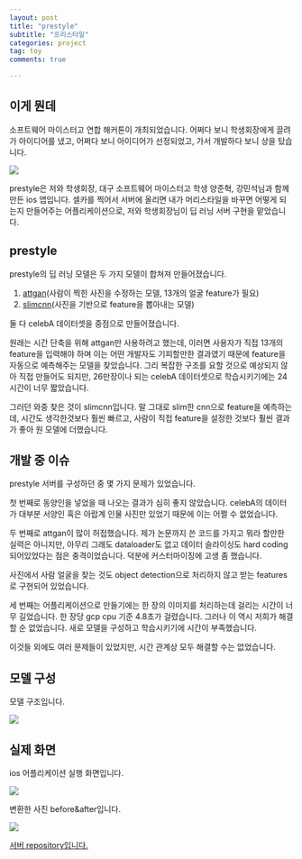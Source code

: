 ```yaml
---
layout: post
title: "prestyle"
subtitle: "프리스타일"
categories: project
tag: toy
comments: true

---
```


## 이게 뭔데

소프트웨어 마이스터고 연합 해커톤이 개최되었습니다. 어쩌다 보니 학생회장에게 끌려가 아이디어를 냈고, 어쩌다 보니 아이디어가 선정되었고, 가서 개발하다 보니 상을 탔습니다. 

![](https://imgur.com/2mshjnc.png)

prestyle은 저와 학생회장, 대구 소프트웨어 마이스터고 학생 양준혁, 강민석님과 함께 만든 ios 앱입니다. 셀카를 찍어서 서버에 올리면 내가 머리스타일을 바꾸면 어떻게 되는지 만들어주는 어플리케이션으로, 저와 학생회장님이 딥 러닝 서버 구현을 맡았습니다.

## prestyle

prestyle의 딥 러닝 모델은 두 가지 모델이 합쳐져 만들어졌습니다.

1. [attgan](<https://github.com/LynnHo/AttGAN-Tensorflow>)(사람이 찍힌 사진을 수정하는 모델, 13개의 얼굴 feature가 필요)
2. [slimcnn](<https://github.com/gtamba/pytorch-slim-cnn>)(사진을 기반으로 feature을 뽑아내는 모델)

둘 다 celebA 데이터셋을 중점으로 만들어졌습니다. 

원래는 시간 단축을 위해 attgan만 사용하려고 했는데, 이러면 사용자가 직접 13개의 feature을 입력해야 하며 이는 어떤 개발자도 기피할만한 결과였기 때문에 feature을 자동으로 예측해주는 모델을 찾았습니다. 그리 복잡한 구조를 요할 것으로 예상되지 않아 직접 만들어도 되지만, 26만장이나 되는 celebA 데이터셋으로 학습시키기에는 24시간이 너무 짧았습니다.

그러던 와중 찾은 것이 slimcnn입니다. 말 그대로 slim한 cnn으로 feature을 예측하는데, 시간도 생각한것보다 훨씬 빠르고, 사람이 직접 feature을 설정한 것보다 훨씬 결과가 좋아 원 모델에 더했습니다.

## 개발 중 이슈

prestyle 서버를 구성하던 중 몇 가지 문제가 있었습니다. 

첫 번째로 동양인을 넣었을 때 나오는 결과가 심히 좋지 않았습니다. celebA의 데이터가 대부분 서양인 혹은 아랍계 인물 사진만 있었기 때문에 이는 어쩔 수 없었습니다.

두 번째로 attgan이 많이 허접했습니다. 제가 논문까지 쓴 코드를 가지고 뭐라 할만한 실력은 아니지만, 아무리 그래도 dataloader도 없고 데이터 슬라이싱도 hard coding되어있었다는 점은 충격이었습니다. 덕분에 커스터마이징에 고생 좀 했습니다.

사진에서 사람 얼굴을 찾는 것도 object detection으로 처리하지 않고 받는 features로 구현되어 있었습니다.

세 번째는 어플리케이션으로 만들기에는 한 장의 이미지를 처리하는데 걸리는 시간이 너무 길었습니다. 한 장당 gcp cpu 기준 4.8초가 걸렸습니다. 그러나 이 역시 저희가 해결할 순 없었습니다. 새로 모델을 구성하고 학습시키기에 시간이 부족했습니다.

이것들 외에도 여러 문제들이 있었지만, 시간 관계상 모두 해결할 수는 없었습니다.

## 모델 구성

모델 구조입니다.

![](https://imgur.com/wLBrJqv.png)

## 실제 화면

ios 어플리케이션 실행 화면입니다.

![](https://imgur.com/SaeAF4O.png)

변환한 사진 before&after입니다.

![](https://imgur.com/BE8YDBE.png)

[서버 repository입니다.](<https://github.com/PlanNoa/attgan-custom>)

